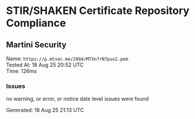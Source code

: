 # STIR/SHAKEN Certificate Repository Compliance

## Martini Security

Name: `https://p.mtsec.me/2884/MTXn7rN7pux2.pem`\
Tested At: 18 Aug 25 20:52 UTC\
Time: 126ms

### Issues

no warning, or error, or notice date level issues were found

Generated: 18 Aug 25 21:13 UTC